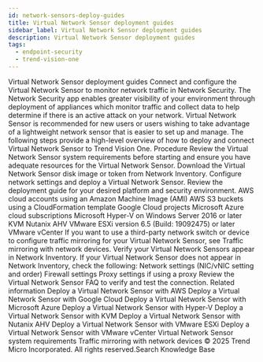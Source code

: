 ```yaml
---
id: network-sensors-deploy-guides
title: Virtual Network Sensor deployment guides
sidebar_label: Virtual Network Sensor deployment guides
description: Virtual Network Sensor deployment guides
tags:
  - endpoint-security
  - trend-vision-one
---
```


 Virtual Network Sensor deployment guides Connect and configure the Virtual Network Sensor to monitor network traffic in Network Security. The Network Security app enables greater visibility of your environment through deployment of appliances which monitor traffic and collect data to help determine if there is an active attack on your network. Virtual Network Sensor is recommended for new users or users wishing to take advantage of a lightweight network sensor that is easier to set up and manage. The following steps provide a high-level overview of how to deploy and connect Virtual Network Sensor to Trend Vision One. Procedure Review the Virtual Network Sensor system requirements before starting and ensure you have adequate resources for the Virtual Network Sensor. Download the Virtual Network Sensor disk image or token from Network Inventory. Configure network settings and deploy a Virtual Network Sensor. Review the deployment guide for your desired platform and security environment. AWS cloud accounts using an Amazon Machine Image (AMI) AWS S3 buckets using a CloudFormation template Google Cloud projects Microsoft Azure cloud subscriptions Microsoft Hyper-V on Windows Server 2016 or later KVM Nutanix AHV VMware ESXi version 6.5 (Build: 19092475) or later VMware vCenter If you want to use a third-party network switch or device to configure traffic mirroring for your Virtual Network Sensor, see Traffic mirroring with network devices. Verify your Virtual Network Sensors appear in Network Inventory. If your Virtual Network Sensor does not appear in Network Inventory, check the following: Network settings (NIC/vNIC setting and order) Firewall settings Proxy settings if using a proxy Review the Virtual Network Sensor FAQ to verify and test the connection. Related information Deploy a Virtual Network Sensor with AWS Deploy a Virtual Network Sensor with Google Cloud Deploy a Virtual Network Sensor with Microsoft Azure Deploy a Virtual Network Sensor with Hyper-V Deploy a Virtual Network Sensor with KVM Deploy a Virtual Network Sensor with Nutanix AHV Deploy a Virtual Network Sensor with VMware ESXi Deploy a Virtual Network Sensor with VMware vCenter Virtual Network Sensor system requirements Traffic mirroring with network devices © 2025 Trend Micro Incorporated. All rights reserved.Search Knowledge Base